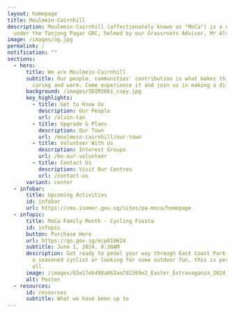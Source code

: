 ```yaml
---
layout: homepage
title: Moulmein-Cairnhill
description: Moulmein-Cairnhill (affectionately known as "MoCa") is a division
  under the Tanjong Pagar GRC, helmed by our Grassroots Advisor, Mr Alvin Tan.
image: /images/og.jpg
permalink: /
notification: ""
sections:
  - hero:
      title: We are Moulmein-Cairnhill
      subtitle: Our people, communities' contribution is what makes this town special,
        caring and warm. Come experience it and join us in making a difference.
      background: /images/SDIM3661_copy.jpg
      key_highlights:
        - title: Get to Know Us
          description: Our People
          url: /alvin-tan
        - title: Upgrade & Plans
          description: Our Town
          url: /moulmein-cairnhill/our-town
        - title: Volunteer With Us
          description: Interest Groups
          url: /be-our-volunteer
        - title: Contact Us
          description: Visit Our Centres
          url: /contact-us
      variant: center
  - infobar:
      title: Upcoming Activities
      id: infobar
      url: https://cms.isomer.gov.sg/sites/pa-moca/homepage
  - infopic:
      title: MoCa Family Month - Cycling Fiesta
      id: infopic
      button: Purchase Here
      url: https://go.gov.sg/ecp010624
      subtitle: June 1, 2024, 8:30AM
      description: Get ready to pedal your way through East Coast Park! Whether you're
        a seasoned cyclist or looking for some outdoor fun, this is perfect for
        all.
      image: /images/65e17eb498a862aa7d2369e2_Easter_Extravaganza_2024_Poster_vetted_page_0001.jpg
      alt: Poster
  - resources:
      id: resources
      subtitle: What we have been up to
---
```

